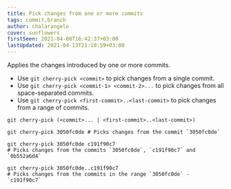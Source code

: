 ```yaml
---
title: Pick changes from one or more commits
tags: commit,branch
author: chalarangelo
cover: sunflowers
firstSeen: 2021-04-08T16:42:37+03:00
lastUpdated: 2021-04-13T21:10:59+03:00
---
```


Applies the changes introduced by one or more commits.

- Use `git cherry-pick <commit>` to pick changes from a single commit.
- Use `git cherry-pick <commit-1> <commit-2>...` to pick changes from all space-separated commits.
- Use `git cherry-pick <first-commit>..<last-commit>` to pick changes from a range of commits.

```shell
git cherry-pick (<commit>... | <first-commit>..<last-commit>)
```

```shell
git cherry-pick 3050fc0de # Picks changes from the commit `3050fc0de`

git cherry-pick 3050fc0de c191f90c7
# Picks changes from the commits `3050fc0de`, `c191f90c7` and `0b552a6d4`

git cherry-pick 3050fc0de..c191f90c7
# Picks changes from the commits in the range `3050fc0de` - `c191f90c7`
```
